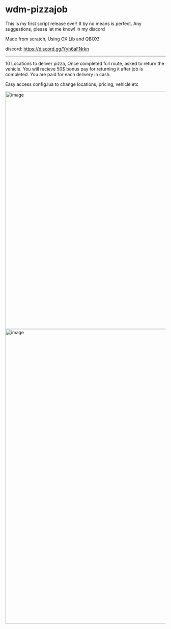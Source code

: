 # wdm-pizzajob

This is my first script release ever! It by no means is perfect.
Any suggestions, please let me know! in my discord

Made from scratch, Using OX Lib and QBOX!

discord: https://discord.gg/Yyh6aFNrkn

---

10 Locations to deliver pizza, Once completed full route, asked to return the vehicle. You will recieve 50$ bonus pay for returning it after job is completed.
You are paid for each delivery in cash.

Easy access config.lua to change locations, pricing, vehicle etc

<img width="913" height="744" alt="image" src="https://github.com/user-attachments/assets/1b0e188a-2634-4bb5-b243-145c2470e00f" />



<img width="1323" height="923" alt="image" src="https://github.com/user-attachments/assets/c1c6b4b0-90cc-477c-bc9c-51417e7844ec" />

